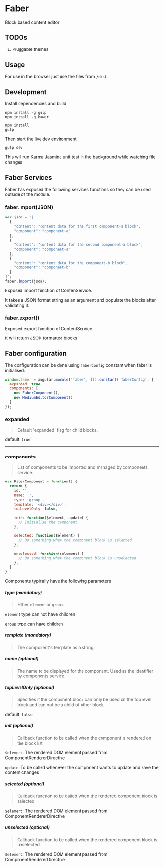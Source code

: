 Faber
=====

Block based content editor

## TODOs

1.	Pluggable themes

## Usage

For use in the browser just use the files from `/dist`

## Development

Install dependencies and build

```
npm install -g gulp
npm install -g bower

npm install
gulp
```

Then start the live dev environment

```
gulp dev
```

This will run [Karma](http://karma-runner.github.io/) [Jasmine](http://jasmine.github.io/) unit test in the background while watching file changes

## Faber Services

Faber has exposed the following services functions so they can be used outside of the module.


### faber.import(JSON)

```javascript
var json = '[
  {
    "content": "content data for the first component-a block",
    "component": "component-a"
  },
  {
    "content": "content data for the second component-a block",
    "component": "component-a"
  },
  {
    "content": "content data for the component-b block",
    "component": "component-b"
  }
]';
faber.import(json);
```

Exposed import function of ContenService.

It takes a JSON format string as an argument and populate the blocks after validating it.


### faber.export()

Exposed export function of ContentService.

It will return JSON formatted blocks


## Faber configuration

The configuration can be done using `faberConfig` constant when faber is initialised.

```javascript
window.faber = angular.module('faber', []).constant('faberConfig', {
  expanded: true,
  components: [
    new FaberComponent(),
    new MediumEditorComponent()
  ]
});

```
### expanded

> Default 'expanded' flag for child blocks.

default: `true`

---

### components

> List of components to be imported and managed by components service.

``` javascript
var FaberComponent = function() {
  return {
    id: '',
    name: '',
    type: 'group',
    template: '<div></div>',
    topLevelOnly: false,

    init: function($element, update) {
      // Initialise the component
    },

    selected: function($element) {
      // Do something when the component block is selected
    },

    unselected: function($element) {
      // Do something when the component block is unselected
    },
  }
}
```

Components typically have the following parameters

##### type (mandatory)

> Either `element` or `group`.

`element` type can not have children

`group` type can have children

##### template (mandatory)

> The component's template as a string.

##### name (optional)

> The name to be displayed for the component. Used as the identifier by components service.

##### topLevelOnly (optional)

> Specifies if the component block can only be used on the top level block and can not be a child of other block.

default: `false`

##### init (optional)

> Callback function to be called when the component is rendered on the block list

`$element`: The rendered DOM element passed from ComponentRendererDirective

`update`: To be called whenever the component wants to update and save the content changes

##### selected (optional)

> Callback function to be called when the rendered component block is selected

`$element`: The rendered DOM element passed from ComponentRendererDirective

##### unselected (optional)

> Callback function to be called when the rendered component block is unselected

`$element`: The rendered DOM element passed from ComponentRendererDirective
